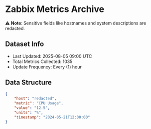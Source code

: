 # Zabbix Metrics Archive

⚠️ **Note**: Sensitive fields like hostnames and system descriptions are redacted.

## Dataset Info
- Last Updated: 2025-08-05 09:00 UTC
- Total Metrics Collected: 1035
- Update Frequency: Every (1) hour

## Data Structure
```json
{
    "host": "redacted",
    "metric": "CPU Usage",
    "value": "12.5",
    "units": "%",
    "timestamp": "2024-05-21T12:00:00"
}
```
